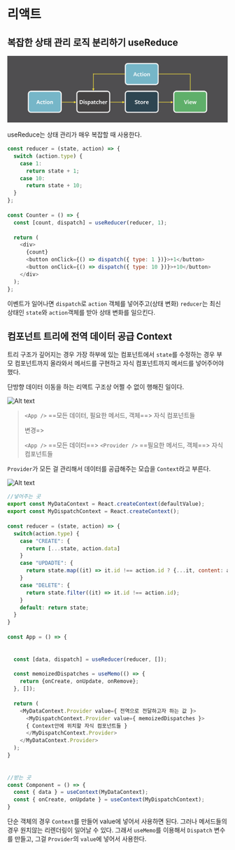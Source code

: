 # 리액트

## 복잡한 상태 관리 로직 분리하기 useReduce

![text](../images/flux.png)

useReduce는 상태 관리가 매우 복잡할 때 사용한다.

```javascript
const reducer = (state, action) => {
  switch (action.type) {
    case 1:
      return state + 1;
    case 10:
      return state + 10;
  }
};

const Counter = () => {
  const [count, dispatch] = useReducer(reducer, 1);

  return (
    <div>
      {count}
      <button onClick={() => dispatch({ type: 1 })}>+1</button>
      <button onClick={() => dispatch({ type: 10 })}>+10</button>
    </div>
  );
};
```

이벤트가 일어나면 `dispatch`로 `action` 객체를 넣어주고(상태 변화) `reducer`는 최신 상태인 `state`와 `action`객체를 받아 상태 변화를 일으킨다.

## 컴포넌트 트리에 전역 데이터 공급 Context

트리 구조가 깊어지는 경우 가장 하부에 있는 컴포넌트에서 `state`를 수정하는 경우 부모 컴포넌트까지 올라와서 메서드를 구현하고 자식 컴포넌트까지 메서드를 넣어주어야 했다.

단방향 데이터 이동을 하는 리액트 구조상 어쩔 수 없이 행해진 일이다.

![Alt text](./images/context1.png)

> `<App />` ==모든 데이터, 필요한 메서드, 객체==> 자식 컴포넌트들
>
> 변경=>
>
> `<App />` ==모든 데이터==> `<Provider />` ==필요한 메서드, 객체==> 자식 컴포넌트들

`Provider`가 모든 걸 관리해서 데이터를 공급해주는 모습을 `Context`라고 부른다.

![Alt text](./images/context2.png)

```javascript
//넣어주는 곳
export const MyDataContext = React.createContext(defaultValue);
export const MyDispatchContext = React.createContext();

const reducer = (state, action) => {
  switch(action.type) {
    case "CREATE": {
      return [...state, action.data]
    }
    case "UPDADTE": {
      return state.map((it) => it.id !== action.id ? {...it, content: action.content } : it);
    }
    case "DELETE": {
      return state.filter((it) => it.id !== action.id);
    }
    default: return state;
  }
}

const App = () => {


  const [data, dispatch] = useReducer(reducer, []);

  const memoizedDispatches = useMemo(() => {
    return {onCreate, onUpdate, onRemove};
  }, []);

  return (
    <MyDataContext.Provider value={ 전역으로 전달하고자 하는 값 }>
      <MyDispatchContext.Provider value={ memoizedDispatches }>
      { Context안에 위치할 자식 컴포넌트들 }
      </MyDispatchContext.Provider>
    </MyDataContext.Provider>
  );
}


//받는 곳
const Component = () => {
  const { data } = useContext(MyDataContext);
  const { onCreate, onUpdate } = useContext(MyDispatchContext);
}
```

단순 객체의 경우 `Context`를 만들어 value에 넣어서 사용하면 된다. 그러나 메서드들의 경우 원치않는 리렌더링이 일어날 수 있다. 그래서 `useMemo`를 이용해서 `Dispatch` 변수를 만들고, 그걸 `Provider`의 `value`에 넣어서 사용한다.
